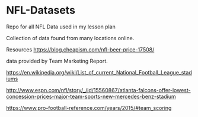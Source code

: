 # NFL-Datasets
Repo for all NFL Data used in my lesson plan

Collection of data found from many locations online. 

Resources
https://blog.cheapism.com/nfl-beer-price-17508/

data provided by Team Marketing Report.

https://en.wikipedia.org/wiki/List_of_current_National_Football_League_stadiums

http://www.espn.com/nfl/story/_/id/15560867/atlanta-falcons-offer-lowest-concession-prices-major-team-sports-new-mercedes-benz-stadium

https://www.pro-football-reference.com/years/2015/#team_scoring
